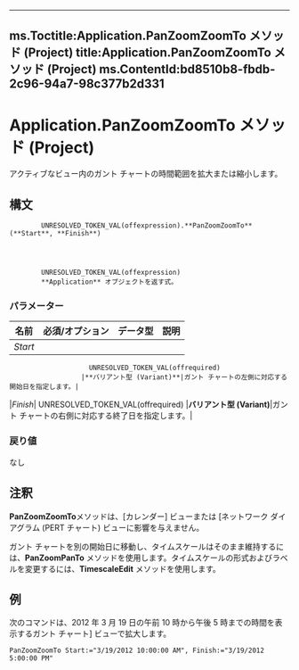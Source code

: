 

---
ms.Toctitle:Application.PanZoomZoomTo メソッド (Project)
title:Application.PanZoomZoomTo メソッド (Project)
ms.ContentId:bd8510b8-fbdb-2c96-94a7-98c377b2d331
---
# Application.PanZoomZoomTo メソッド (Project)




アクティブなビュー内のガント チャートの時間範囲を拡大または縮小します。

## 構文

            UNRESOLVED_TOKEN_VAL(offexpression).**PanZoomZoomTo**(**Start**, **Finish**)




            UNRESOLVED_TOKEN_VAL(offexpression)
            **Application** オブジェクトを返す式。

### パラメーター

|**名前**|**必須/オプション**|**データ型**|**説明**|
|---|---|---|---|
|*Start*|
                        UNRESOLVED_TOKEN_VAL(offrequired)
                      |**バリアント型 (Variant)**|ガント チャートの左側に対応する開始日を指定します。|
|*Finish*|
                        UNRESOLVED_TOKEN_VAL(offrequired)
                      |**バリアント型 (Variant)**|ガント チャートの右側に対応する終了日を指定します。|



### 戻り値
なし





## 注釈
**PanZoomZoomTo**メソッドは、[カレンダー] ビューまたは [ネットワーク ダイアグラム (PERT チャート) ビューに影響を与えません。



ガント チャートを別の開始日に移動し、タイムスケールはそのまま維持するには、**PanZoomPanTo** メソッドを使用します。タイムスケールの形式およびラベルを変更するには、**TimescaleEdit** メソッドを使用します。



## 例
次のコマンドは、2012 年 3 月 19 日の午前 10 時から午後 5 時までの時間を表示するガント チャート] ビューで拡大します。

```vba
PanZoomZoomTo Start:="3/19/2012 10:00:00 AM", Finish:="3/19/2012 5:00:00 PM"
```





